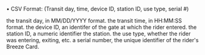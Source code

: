 • CSV Format: (Transit day, time, device ID, station ID, use type, serial #)

the transit day, in MM/DD/YYYY format.
the transit time, in HH:MM:SS format.
the device ID, an identifer of the gate at which the rider entered.
the station ID, a numeric identifier the station.
the use type, whether the rider was entering, exiting, etc.
a serial number, the unique identifier of the rider's Breeze Card.
